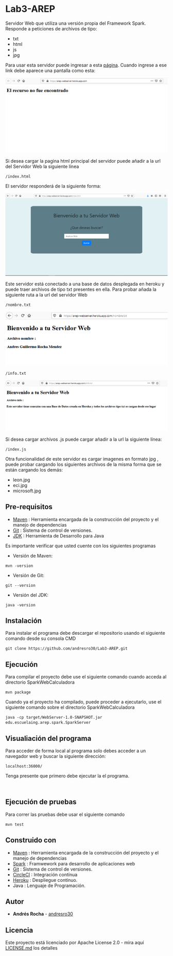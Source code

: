 # Lab3-AREP

Servidor Web que utiliza una versión propia del Framework Spark. Responde a peticiones de archivos de tipo:
* txt
* html
* js
* jpg

Para usar esta servidor puede ingresar a esta [página](https://arep-webserver.herokuapp.com). Cuando ingrese a ese link debe aparece una pantalla como esta:

![](https://github.com/andresro30/Lab3-AREP/blob/master/img/webserver-404.PNG)

Si desea cargar la pagina html principal del servidor puede añadir a la url del Servidor Web la siguiente línea 
```
/index.html
```
 
 El servidor responderá de la siguiente forma:
 
 ![](https://github.com/andresro30/Lab3-AREP/blob/master/img/webserver-index.PNG)
 
Este servidor está conectado a una base de datos desplegada en heroku y puede traer archivos de tipo txt presentes en ella. Para probar añada la siguiente ruta a la url del servidor Web
```
/nombre.txt
```
![](https://github.com/andresro30/Lab3-AREP/blob/master/img/wb-nombre.PNG)

```
/info.txt
```
![](https://github.com/andresro30/Lab3-AREP/blob/master/img/wb-info.PNG)

Si desea cargar archivos .js puede cargar añadir a la url la siguiente línea:
```
/index.js
```
Otra funcionalidad de este servidor es cargar imagenes en formato jpg , puede probar cargando los siguientes archivos de la misma forma que se están cargando los demás:
* leon.jpg
* eci.jpg
* microsoft.jpg


## Pre-requisitos
* [Maven](https://maven.apache.org/) : Herramienta encargada de la construcción del proyecto y el manejo de dependencias
* [Git](https://git-scm.com/) : Sistema de control de versiones.
* [JDK](https://www.oracle.com/technetwork/es/java/javase/downloads/index.html) : Herramienta de Desarrollo para Java 

Es importante verificar que usted cuente con los siguientes programas 
* Versión de Maven:
```
mvn -version
```
* Versión de Git:
```
git --version
```
* Versión del JDK:
```
java -version
```


## Instalación
Para instalar el programa debe descargar el repositorio usando el siguiente comando desde su consola CMD
```
git clone https://github.com/andresro30/Lab3-AREP.git
```
## Ejecución
Para compilar el proyecto debe use el siguiente comando cuando acceda al directorio SparkWebCalculadora
```
mvn package
```
Cuando ya el proyecto ha compilado, puede proceder a ejecutarlo, use el siguiente comando sobre el directorio SparkWebCalculadora
```
java -cp target/WebServer-1.0-SNAPSHOT.jar edu.escuelaing.arep.spark.SparkServer
```
## Visualiación del programa
Para acceder de forma local al programa solo debes acceder a un navegador web y buscar la siguiente dirección:
```
localhost:36000/
```
Tenga presente que primero debe ejecutar la el programa.

![]()

## Ejecución de pruebas
Para correr las pruebas debe usar el siguiente comando
```
mvn test
```

## Construido con
* [Maven](https://maven.apache.org/) : Herramienta encargada de la construcción del proyecto y el manejo de dependencias
* [Spark](https://spark.apache.org/docs/0.9.1/java-programming-guide.html) : Framwework para desarrollo de aplicaciones web
* [Git](https://git-scm.com/) : Sistema de control de versiones.
* [CircleCI](https://circleci.com/) : Integración contínua 
* [Heroku](https://dashboard.heroku.com/apps) : Despliegue contínuo. 
* Java : Lenguaje de Programación.
## Autor
* **Andrés Rocha** - [andresro30](https://github.com/andresro30)

## Licencia 
Este proyecto está licenciado por Apache License 2.0 - mira aquí [LICENSE.md](LICENSE.txt) los detalles

